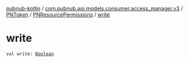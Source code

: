 [pubnub-kotlin](../../../index.md) / [com.pubnub.api.models.consumer.access_manager.v3](../../index.md) / [PNToken](../index.md) / [PNResourcePermissions](index.md) / [write](./write.md)

# write

`val write: `[`Boolean`](https://kotlinlang.org/api/latest/jvm/stdlib/kotlin/-boolean/index.html)